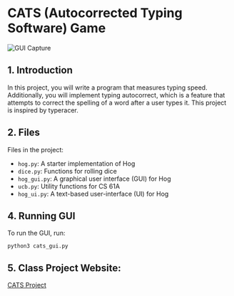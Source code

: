 # CATS (Autocorrected Typing Software) Game 

![GUI Capture](https://user-images.githubusercontent.com/115903496/224202026-c6113e10-5875-4a10-80b7-4aaa6d605c02.gif)

## 1. Introduction 

In this project, you will write a program that measures typing speed. Additionally, you will implement typing autocorrect, which is a feature that attempts to correct the spelling of a word after a user types it. This project is inspired by typeracer.

## 2. Files

Files in the project: 

  - `hog.py`: A starter implementation of Hog
  - `dice.py`: Functions for rolling dice
  - `hog_gui.py`: A graphical user interface (GUI) for Hog
  - `ucb.py`: Utility functions for CS 61A
  - `hog_ui.py`: A text-based user-interface (UI) for Hog
 

## 4. Running GUI

To run the GUI, run:

`python3 cats_gui.py`

## 5. Class Project Website:

[CATS Project](https://cs61a.org/proj/cats/)
